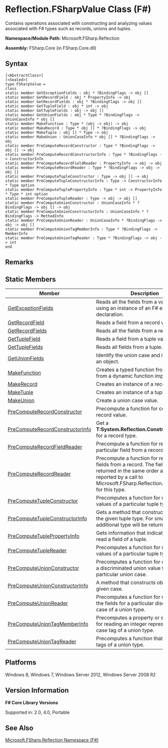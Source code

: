 # Reflection.FSharpValue Class (F#)

Contains operations associated with constructing and analyzing values associated with F# types such as records, unions and tuples.

**Namespace/Module Path:** Microsoft.FSharp.Reflection

**Assembly:** FSharp.Core (in FSharp.Core.dll)


## Syntax

```
[<AbstractClass>]
[<Sealed>]
type FSharpValue =
class
static member GetExceptionFields : obj * ?BindingFlags -> obj []
static member GetRecordField : obj * PropertyInfo -> obj
static member GetRecordFields : obj * ?BindingFlags -> obj []
static member GetTupleField : obj * int -> obj
static member GetTupleFields : obj -> obj []
static member GetUnionFields : obj * Type * ?BindingFlags -> UnionCaseInfo * obj []
static member MakeFunction : Type * (obj -> obj) -> obj
static member MakeRecord : Type * obj [] * ?BindingFlags -> obj
static member MakeTuple : obj [] * Type -> obj
static member MakeUnion : UnionCaseInfo * obj [] * ?BindingFlags -> obj
static member PreComputeRecordConstructor : Type * ?BindingFlags -> obj [] -> obj
static member PreComputeRecordConstructorInfo : Type * ?BindingFlags -> ConstructorInfo
static member PreComputeRecordFieldReader : PropertyInfo -> obj -> obj
static member PreComputeRecordReader : Type * ?BindingFlags -> obj -> obj []
static member PreComputeTupleConstructor : Type -> obj [] -> obj
static member PreComputeTupleConstructorInfo : Type -> ConstructorInfo * Type option
static member PreComputeTuplePropertyInfo : Type * int -> PropertyInfo * Type * int option
static member PreComputeTupleReader : Type -> obj -> obj []
static member PreComputeUnionConstructor : UnionCaseInfo * ?BindingFlags -> obj [] -> obj
static member PreComputeUnionConstructorInfo : UnionCaseInfo * ?BindingFlags -> MethodInfo
static member PreComputeUnionReader : UnionCaseInfo * ?BindingFlags -> obj -> obj []
static member PreComputeUnionTagMemberInfo : Type * ?BindingFlags -> MemberInfo
static member PreComputeUnionTagReader : Type * ?BindingFlags -> obj -> int
end
```

## Remarks

## Static Members


|Member|Description|
|------|-----------|
|[GetExceptionFields](http://msdn.microsoft.com/en-us/library/84b30bf9-35cf-4d04-9ec0-9bdeb5bf6e85)|Reads all the fields from a value built using an instance of an F# exception declaration.|
|[GetRecordField](http://msdn.microsoft.com/en-us/library/6dacc2db-7425-45c0-bb04-77b84dd0452a)|Reads a field from a record value.|
|[GetRecordFields](http://msdn.microsoft.com/en-us/library/e328a079-cfd4-4d88-bc17-4523f8a708bf)|Reads all the fields from a record value.|
|[GetTupleField](http://msdn.microsoft.com/en-us/library/db833e2d-be73-40b8-af89-bc273e40fa06)|Reads a field from a tuple value.|
|[GetTupleFields](http://msdn.microsoft.com/en-us/library/872a1830-3992-4503-b17c-10c995903e87)|Reads all fields from a tuple.|
|[GetUnionFields](http://msdn.microsoft.com/en-us/library/ba1e1a92-cfd1-4f70-9316-ffe940e1bca0)|Identify the union case and its fields for an object.|
|[MakeFunction](http://msdn.microsoft.com/en-us/library/369b5863-d689-4adb-a4e9-756cc39731b4)|Creates a typed function from object from a dynamic function implementation.|
|[MakeRecord](http://msdn.microsoft.com/en-us/library/ad2aac30-6120-4cc9-a5cf-046ca43d53b9)|Creates an instance of a record type.|
|[MakeTuple](http://msdn.microsoft.com/en-us/library/88678b0e-3669-4872-8f8f-c5343c4decfc)|Creates an instance of a tuple type.|
|[MakeUnion](http://msdn.microsoft.com/en-us/library/70e0087b-3f79-4b1e-93a2-82514ecae0f7)|Create a union case value.|
|[PreComputeRecordConstructor](http://msdn.microsoft.com/en-us/library/e4029ded-7adb-4ee4-9fad-2f8a7d25f908)|Precompute a function for constructing a record value.|
|[PreComputeRecordConstructorInfo](http://msdn.microsoft.com/en-us/library/301602a5-664d-4c93-9875-f795c6c0b3e4)|Get a **T:System.Reflection.ConstructorInfo** for a record type.|
|[PreComputeRecordFieldReader](http://msdn.microsoft.com/en-us/library/bddde908-a749-493c-859c-b41f8fc04646)|Precompute a function for reading a particular field from a record.|
|[PreComputeRecordReader](http://msdn.microsoft.com/en-us/library/e0bbaa8b-746f-422f-9b54-9ef60ad6418b)|Precompute a function for reading all the fields from a record. The fields are returned in the same order as the fields reported by a call to Microsoft.FSharp.Reflection.Type.GetInfo for this type.|
|[PreComputeTupleConstructor](http://msdn.microsoft.com/en-us/library/003ce5e8-0263-49a7-a949-5b5ad2db373b)|Precomputes a function for reading the values of a particular tuple type.|
|[PreComputeTupleConstructorInfo](http://msdn.microsoft.com/en-us/library/846fd770-b6a2-47b0-a295-cfa5cd86b7c4)|Gets a method that constructs objects of the given tuple type. For small tuples, no additional type will be returned.|
|[PreComputeTuplePropertyInfo](http://msdn.microsoft.com/en-us/library/521a6f3f-6774-4392-8a81-6b15d72c3d9c)|Gets information that indicates how to read a field of a tuple.|
|[PreComputeTupleReader](http://msdn.microsoft.com/en-us/library/da980eb2-1ebd-466c-8c3f-f241549961db)|Precomputes a function for reading the values of a particular tuple type.|
|[PreComputeUnionConstructor](http://msdn.microsoft.com/en-us/library/feaae316-29f9-437d-b063-0f6f775ee96b)|Precomputes a function for constructing a discriminated union value for a particular union case.|
|[PreComputeUnionConstructorInfo](http://msdn.microsoft.com/en-us/library/bfe97595-394d-44e8-b4e8-4f6faf00ff10)|A method that constructs objects of the given case.|
|[PreComputeUnionReader](http://msdn.microsoft.com/en-us/library/3229aed9-fb5c-4c94-ae83-7a730776ff2e)|Precomputes a function for reading all the fields for a particular discriminator case of a union type.|
|[PreComputeUnionTagMemberInfo](http://msdn.microsoft.com/en-us/library/bde85ca4-fa0b-44a1-b893-0d5bbf6b6d9f)|Precomputes a property or static method for reading an integer representing the case tag of a union type.|
|[PreComputeUnionTagReader](http://msdn.microsoft.com/en-us/library/ca2f8c2b-59ec-4cc8-a307-cca468325de9)|Precomputes a function that reads the tags of a union type.|

## Platforms
Windows 8, Windows 7, Windows Server 2012, Windows Server 2008 R2


## Version Information
**F# Core Library Versions**

Supported in: 2.0, 4.0, Portable




## See Also
[Microsoft.FSharp.Reflection Namespace &#40;F&#35;&#41;](Microsoft.FSharp.Reflection+Namespace+%28FSharp%29.md)

